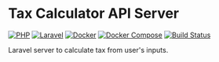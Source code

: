 # Tax Calculator API Server

[![PHP](https://img.shields.io/badge/php-7.1-blue.svg?style=flat-square)](http://php.net/releases/7_1_16.php)
[![Laravel](https://img.shields.io/badge/laravel-5.4-blue.svg?style=flat-square)](https://laravel.com/docs/5.4/releases)
[![Docker](https://img.shields.io/badge/docker-17.09.0-blue.svg?style=flat-square)](https://docs.docker.com/engine/release-notes/#17090-ce)
[![Docker Compose](https://img.shields.io/badge/docker_compose-1.21.2-blue.svg?style=flat-square)](https://docs.docker.com/release-notes/docker-compose/#1212-2018-05-03)
[![Build Status](https://travis-ci.org/DanielHenry/tax-calculator-server.svg?branch=master)](https://travis-ci.org/DanielHenry/tax-calculator-server)

Laravel server to calculate tax from user's inputs.
